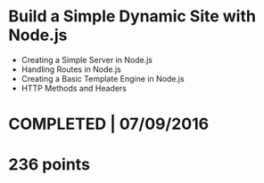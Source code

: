 # Build a Simple Dynamic Site with Node.js
- Creating a Simple Server in Node.js
- Handling Routes in Node.js
- Creating a Basic Template Engine in Node.js
- HTTP Methods and Headers

# COMPLETED | 07/09/2016
# 236 points

